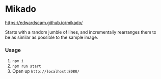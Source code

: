 # Mikado

https://edwardscam.github.io/mikado/

Starts with a random jumble of lines, and incrementally rearranges them to be as similar as possible to the sample image.

### Usage
1. `npm i`
2. `npm run start`
3. Open up `http://localhost:8080/`
